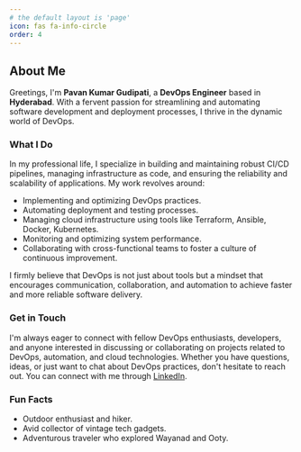```yaml
---
# the default layout is 'page'
icon: fas fa-info-circle
order: 4
---
```


## About Me

Greetings, I'm **Pavan Kumar Gudipati**, a **DevOps Engineer** based in **Hyderabad**. With a fervent passion for streamlining and automating software development and deployment processes, I thrive in the dynamic world of DevOps.

### What I Do

In my professional life, I specialize in building and maintaining robust CI/CD pipelines, managing infrastructure as code, and ensuring the reliability and scalability of applications. My work revolves around:

- Implementing and optimizing DevOps practices.
- Automating deployment and testing processes.
- Managing cloud infrastructure using tools like Terraform, Ansible, Docker, Kubernetes.
- Monitoring and optimizing system performance.
- Collaborating with cross-functional teams to foster a culture of continuous improvement.

I firmly believe that DevOps is not just about tools but a mindset that encourages communication, collaboration, and automation to achieve faster and more reliable software delivery.

### Get in Touch

I'm always eager to connect with fellow DevOps enthusiasts, developers, and anyone interested in discussing or collaborating on projects related to DevOps, automation, and cloud technologies. Whether you have questions, ideas, or just want to chat about DevOps practices, don't hesitate to reach out. You can connect with me through [LinkedIn](https://www.linkedin.com/in/pavan-kumar-gudipati-814911289/).

### Fun Facts

- Outdoor enthusiast and hiker.
- Avid collector of vintage tech gadgets.
- Adventurous traveler who explored Wayanad and Ooty.


